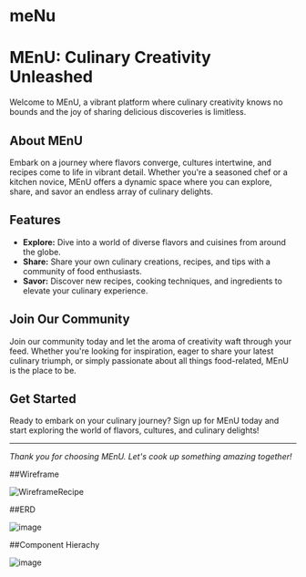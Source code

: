 # meNu
# MEnU: Culinary Creativity Unleashed

Welcome to MEnU, a vibrant platform where culinary creativity knows no bounds and the joy of sharing delicious discoveries is limitless.

## About MEnU

Embark on a journey where flavors converge, cultures intertwine, and recipes come to life in vibrant detail. Whether you're a seasoned chef or a kitchen novice, MEnU offers a dynamic space where you can explore, share, and savor an endless array of culinary delights.

## Features

- **Explore:** Dive into a world of diverse flavors and cuisines from around the globe.
- **Share:** Share your own culinary creations, recipes, and tips with a community of food enthusiasts.
- **Savor:** Discover new recipes, cooking techniques, and ingredients to elevate your culinary experience.

## Join Our Community

Join our community today and let the aroma of creativity waft through your feed. Whether you're looking for inspiration, eager to share your latest culinary triumph, or simply passionate about all things food-related, MEnU is the place to be.

## Get Started

Ready to embark on your culinary journey? Sign up for MEnU today and start exploring the world of flavors, cultures, and culinary delights!

---

*Thank you for choosing MEnU. Let's cook up something amazing together!*


##Wireframe

![WireframeRecipe](https://github.com/CodingDos/MEnU-client/assets/90149052/756791ad-eaf8-4143-ade1-dd4946b0d7a9)

##ERD

![image](https://github.com/CodingDos/MEnU-client/assets/90149052/29b4e44a-90e7-4ee2-b60c-a65df0f4f2dd)

##Component Hierachy 

![image](https://github.com/CodingDos/MEnU-client/assets/90149052/56572ec5-280f-4104-b2ed-1480ab84f2a9)

